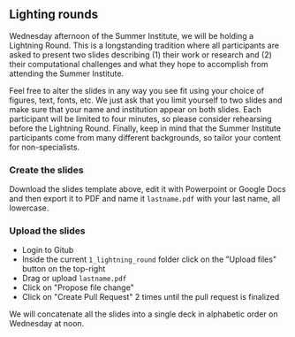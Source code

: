 ## Lighting rounds

Wednesday afternoon of the Summer Institute, we will be holding a Lightning Round. This is a
longstanding tradition where all participants are asked to present two slides describing (1) their
work or research and (2) their computational challenges and what they hope to accomplish
from attending the Summer Institute.

Feel free to alter the slides in any way you see fit using your choice of figures, text, fonts, etc.
We just ask that you limit yourself to two slides and make sure that your name and institution
appear on both slides. Each participant will be limited to four minutes, so please consider
rehearsing before the Lightning Round. Finally, keep in mind that the Summer Institute
participants come from many different backgrounds, so tailor your content for non-specialists.

### Create the slides

Download the slides template above, edit it with Powerpoint or Google Docs and then
export it to PDF and name it `lastname.pdf` with your last name, all lowercase.

### Upload the slides

* Login to Gitub
* Inside the current `1_lightning_round` folder click on the "Upload files" button on the top-right
* Drag or upload `lastname.pdf` 
* Click on "Propose file change"
* Click on "Create Pull Request" 2 times until the pull request is finalized

We will concatenate all the slides into a single deck in alphabetic order on Wednesday at noon.
